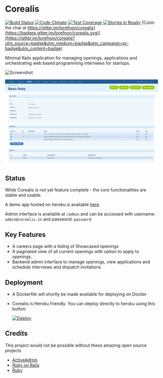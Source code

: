 # Corealis

[![Build Status](https://travis-ci.org/lorefnon/corealis.svg?branch=master)](https://travis-ci.org/lorefnon/corealis) [![Code Climate](https://codeclimate.com/github/lorefnon/corealis/badges/gpa.svg)](https://codeclimate.com/github/lorefnon/corealis) [![Test Coverage](https://codeclimate.com/github/lorefnon/corealis/badges/coverage.svg)](https://codeclimate.com/github/lorefnon/corealis/coverage) [![Stories in Ready](https://badge.waffle.io/lorefnon/corealis.png?label=ready&title=Ready)](https://waffle.io/lorefnon/corealis) [![Join the chat at https://gitter.im/lorefnon/corealis](https://badges.gitter.im/lorefnon/corealis.svg)](https://gitter.im/lorefnon/corealis?utm_source=badge&utm_medium=badge&utm_campaign=pr-badge&utm_content=badge)

Minimal Rails application for managing openings, applications and orchestrating web based programming interviews for startups.

![Screenshot](https://raw.githubusercontent.com/lorefnon/corealis/master/docs/home_screenshot.png)

![Screenshot](https://raw.githubusercontent.com/lorefnon/corealis/master/docs/corealis_quiz_mgmt_screenshot.png)

## Status

While Corealis is not yet feature complete - the core functionalities are stable and usable.

A demo app hosted on heroku is available [here](http://corealis-demo.herokuapp.com/).

Admin interface is available at `/admin` and can be accessed with username: `admin@corealis.in` and password: `password`

## Key Features

- A careers page with a listing of Showcased openings
- A paginated view of all current openings with option to apply to openings.
- Backend admin interface to manage openings, view applications and schedule interviews and dispatch invitations

## Deployment

- A Dockerfile will shortly be made available for deploying on Docker
- Corealis is Heroku friendly. You can deploy directly to heroku using this button:

  [![Deploy](https://www.herokucdn.com/deploy/button.svg)](https://heroku.com/deploy)

## Credits

This project would not be possible without these amazing open source projects

- [ActiveAdmin](https://github.com/activeadmin/activeadmin)
- [Ruby on Rails](https://github.com/rails/rails)
- [Ruby](https://github.com/ruby/ruby)
